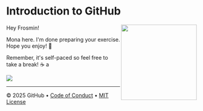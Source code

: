 # Introduction to GitHub

<img src="https://octodex.github.com/images/Professortocat_v2.png" align="right" height="200px" />

Hey Frosmin!

Mona here. I'm done preparing your exercise. Hope you enjoy! 💚

Remember, it's self-paced so feel free to take a break! ☕️
a

[![](https://img.shields.io/badge/Go%20to%20Exercise-%E2%86%92-1f883d?style=for-the-badge&logo=github&labelColor=197935)](https://github.com/Frosmin/skills-introduction-to-github/issues/1)

---

&copy; 2025 GitHub &bull; [Code of Conduct](https://www.contributor-covenant.org/version/2/1/code_of_conduct/code_of_conduct.md) &bull; [MIT License](https://gh.io/mit)

